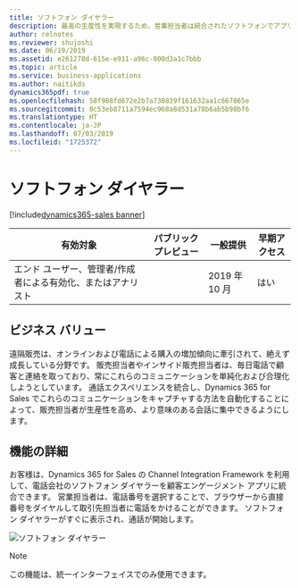 ```yaml
---
title: ソフトフォン ダイヤラー
description: 最高の生産性を実現するため、営業担当者は統合されたソフトフォンでアプリケーション内から直接番号をすばやくダイヤルできます。
author: relnotes
ms.reviewer: shujoshi
ms.date: 06/19/2019
ms.assetid: e261278d-615e-e911-a96c-000d3a1c7bbb
ms.topic: article
ms.service: business-applications
ms.author: naitikds
dynamics365pdf: true
ms.openlocfilehash: 58f988fd672e2b7a730839f161632aa1c667865e
ms.sourcegitcommit: 0c53eb8711a7594ec968a8d531a78b6ab5b98bf6
ms.translationtype: HT
ms.contentlocale: ja-JP
ms.lasthandoff: 07/03/2019
ms.locfileid: "1725372"
---
```

# <a name="softphone-dialer"></a>ソフトフォン ダイヤラー
[!include[dynamics365-sales banner](../includes/dynamics365-sales.md)]

| 有効対象    |  パブリック プレビュー | 一般提供 | 早期アクセス |
| ---------- | ---------- |---------- |---------- |
|エンド ユーザー、管理者/作成者による有効化、またはアナリスト|| 2019 年 10 月|はい |


## <a name="business-value"></a>ビジネス バリュー
<!-- bv start -->
遠隔販売は、オンラインおよび電話による購入の増加傾向に牽引されて、絶えず成長している分野です。 販売担当者やインサイド販売担当者は、毎日電話で顧客と連絡を取っており、常にこれらのコミュニケーションを単純化および合理化しようとしています。 通話エクスペリエンスを統合し、Dynamics 365 for Sales でこれらのコミュニケーションをキャプチャする方法を自動化することによって、販売担当者が生産性を高め、より意味のある会話に集中できるようにします。
<!-- bv end -->



## <a name="feature-details"></a>機能の詳細
<!--feature detail start -->
お客様は、Dynamics 365 for Sales の Channel Integration Framework を利用して、電話会社のソフトフォン ダイヤラーを顧客エンゲージメント アプリに統合できます。 営業担当者は、電話番号を選択することで、ブラウザーから直接番号をダイヤルして取引先担当者に電話をかけることができます。 ソフトフォン ダイヤラーがすぐに表示され、通話が開始します。
<!--feature detail end -->

![ソフトフォン ダイヤラー](media/softphone.jpg "ソフトフォン ダイヤラー")
<!-- Picture 1 -->

> [!NOTE]
> この機能は、統一インターフェイスでのみ使用できます。







